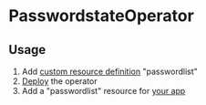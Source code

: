 # PasswordstateOperator

## Usage
1. Add [custom resource definition](https://github.com/fdahlen/passwordstate-operator/blob/main/PasswordstateOperator/deploy/crd.yaml]) "passwordlist"
2. [Deploy](https://github.com/fdahlen/passwordstate-operator/blob/main/PasswordstateOperator/deploy/deployment.yaml) the operator
3. Add a "passwordlist" resource for [your app](https://github.com/fdahlen/passwordstate-operator/blob/main/PasswordstateOperator/deploy/sample-passwordlist.yaml)
